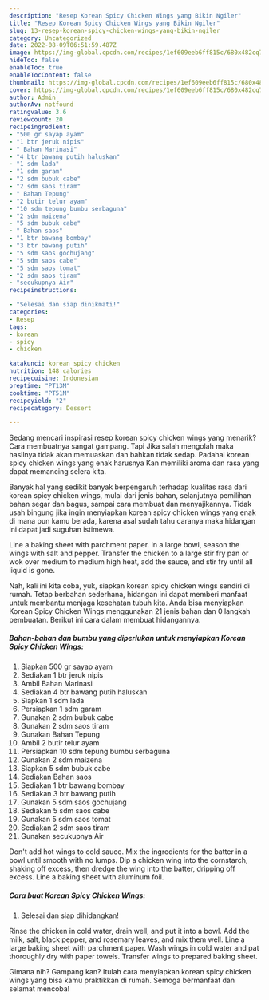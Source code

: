```yaml
---
description: "Resep Korean Spicy Chicken Wings yang Bikin Ngiler"
title: "Resep Korean Spicy Chicken Wings yang Bikin Ngiler"
slug: 13-resep-korean-spicy-chicken-wings-yang-bikin-ngiler
category: Uncategorized
date: 2022-08-09T06:51:59.487Z
image: https://img-global.cpcdn.com/recipes/1ef609eeb6ff815c/680x482cq70/korean-spicy-chicken-wings-foto-resep-utama.jpg
hideToc: false
enableToc: true
enableTocContent: false
thumbnail: https://img-global.cpcdn.com/recipes/1ef609eeb6ff815c/680x482cq70/korean-spicy-chicken-wings-foto-resep-utama.jpg
cover: https://img-global.cpcdn.com/recipes/1ef609eeb6ff815c/680x482cq70/korean-spicy-chicken-wings-foto-resep-utama.jpg
author: Admin
authorAv: notfound
ratingvalue: 3.6
reviewcount: 20
recipeingredient:
- "500 gr sayap ayam"
- "1 btr jeruk nipis"
- " Bahan Marinasi"
- "4 btr bawang putih haluskan"
- "1 sdm lada"
- "1 sdm garam"
- "2 sdm bubuk cabe"
- "2 sdm saos tiram"
- " Bahan Tepung"
- "2 butir telur ayam"
- "10 sdm tepung bumbu serbaguna"
- "2 sdm maizena"
- "5 sdm bubuk cabe"
- " Bahan saos"
- "1 btr bawang bombay"
- "3 btr bawang putih"
- "5 sdm saos gochujang"
- "5 sdm saos cabe"
- "5 sdm saos tomat"
- "2 sdm saos tiram"
- "secukupnya Air"
recipeinstructions:

- "Selesai dan siap dinikmati!"
categories:
- Resep
tags:
- korean
- spicy
- chicken

katakunci: korean spicy chicken 
nutrition: 148 calories
recipecuisine: Indonesian
preptime: "PT13M"
cooktime: "PT51M"
recipeyield: "2"
recipecategory: Dessert

---
```



Sedang mencari inspirasi resep korean spicy chicken wings yang menarik? Cara membuatnya sangat gampang. Tapi Jika salah mengolah maka hasilnya tidak akan memuaskan dan bahkan tidak sedap. Padahal korean spicy chicken wings yang enak harusnya Kan memiliki aroma dan rasa yang dapat memancing selera kita.


Banyak hal yang sedikit banyak berpengaruh terhadap kualitas rasa dari korean spicy chicken wings, mulai dari jenis bahan, selanjutnya pemilihan bahan segar dan bagus, sampai cara membuat dan menyajikannya. Tidak usah bingung jika ingin menyiapkan korean spicy chicken wings yang enak di mana pun kamu berada, karena asal sudah tahu caranya maka hidangan ini dapat jadi suguhan istimewa.

Line a baking sheet with parchment paper. In a large bowl, season the wings with salt and pepper. Transfer the chicken to a large stir fry pan or wok over medium to medium high heat, add the sauce, and stir fry until all liquid is gone.


Nah, kali ini kita coba, yuk, siapkan korean spicy chicken wings sendiri di rumah. Tetap berbahan sederhana, hidangan ini dapat memberi manfaat untuk membantu menjaga kesehatan tubuh kita. Anda bisa menyiapkan Korean Spicy Chicken Wings menggunakan 21 jenis bahan dan 0 langkah pembuatan. Berikut ini cara dalam membuat hidangannya.

<!--inarticleads1-->

##### Bahan-bahan dan bumbu yang diperlukan untuk menyiapkan Korean Spicy Chicken Wings:

1. Siapkan 500 gr sayap ayam
1. Sediakan 1 btr jeruk nipis
1. Ambil  Bahan Marinasi
1. Sediakan 4 btr bawang putih haluskan
1. Siapkan 1 sdm lada
1. Persiapkan 1 sdm garam
1. Gunakan 2 sdm bubuk cabe
1. Gunakan 2 sdm saos tiram
1. Gunakan  Bahan Tepung
1. Ambil 2 butir telur ayam
1. Persiapkan 10 sdm tepung bumbu serbaguna
1. Gunakan 2 sdm maizena
1. Siapkan 5 sdm bubuk cabe
1. Sediakan  Bahan saos
1. Sediakan 1 btr bawang bombay
1. Sediakan 3 btr bawang putih
1. Gunakan 5 sdm saos gochujang
1. Sediakan 5 sdm saos cabe
1. Gunakan 5 sdm saos tomat
1. Sediakan 2 sdm saos tiram
1. Gunakan secukupnya Air


Don&#39;t add hot wings to cold sauce. Mix the ingredients for the batter in a bowl until smooth with no lumps. Dip a chicken wing into the cornstarch, shaking off excess, then dredge the wing into the batter, dripping off excess. Line a baking sheet with aluminum foil. 

<!--inarticleads2-->

##### Cara buat Korean Spicy Chicken Wings:


1. Selesai dan siap dihidangkan!

Rinse the chicken in cold water, drain well, and put it into a bowl. Add the milk, salt, black pepper, and rosemary leaves, and mix them well. Line a large baking sheet with parchment paper. Wash wings in cold water and pat thoroughly dry with paper towels. Transfer wings to prepared baking sheet. 

Gimana nih? Gampang kan? Itulah cara menyiapkan korean spicy chicken wings yang bisa kamu praktikkan di rumah. Semoga bermanfaat dan selamat mencoba!
